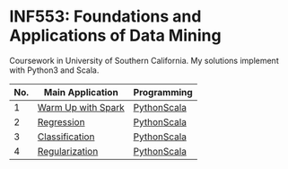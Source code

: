 INF553: Foundations and Applications of Data Mining
========

Coursework in University of Southern California. My solutions implement with Python3 and Scala. 

|No.| Main Application |Programming|
|---|------------------|-----------|
|1|[Warm Up with Spark](https://github.com/hsinyu0129/INF553/tree/master/homework1)|[Python](https://github.com/hsinyu0129/INF553/tree/master/homework1/Python)[Scala](https://github.com/hsinyu0129/INF553/tree/master/homework1/Scala)|
|2|[Regression](https://github.com/hsinyu0129/INF552/blob/master/homework2.ipynb)|[Python]()[Scala]()|
|3|[Classification](https://github.com/hsinyu0129/INF552/blob/master/homework3.ipynb)|[Python]()[Scala]()|
|4|[Regularization](https://github.com/hsinyu0129/INF552/blob/master/homework4.ipynb)|[Python]()[Scala]()|

